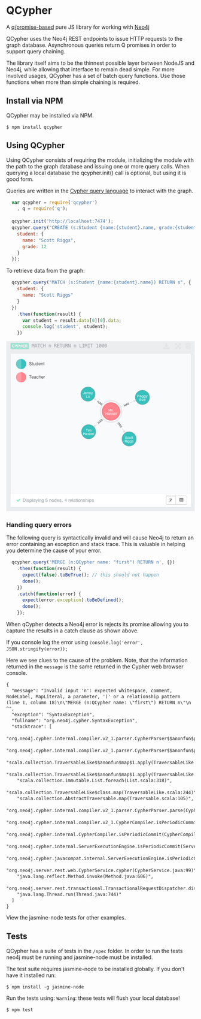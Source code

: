 # QCypher

A [q/promise-based](http://documentup.com/kriskowal/q) pure JS library for working with [Neo4j](http://www.neo4j.org)

QCypher uses the Neo4j REST endpoints to issue HTTP requests to the graph database.  Asynchronous queries return Q promises in order to support query chaining.

The library itself aims to be the thinnest possible layer between NodeJS and Neo4j, while allowing that interface to remain dead simple. For more involved usages, QCypher has a set of batch query functions.  Use those functions when more than simple chaining is required.
  
## Install via NPM
QCypher may be installed via NPM.

    $ npm install qcypher

## Using QCypher

Using QCypher consists of requiring the module, initializing the module with the path to the graph database and issuing one or more query calls.
When querying a local database the qcypher.init() call is optional, but using it is good form.

Queries are written in the [Cypher query language](http://www.neo4j.org/learn/cypher) to interact with the graph.

```javascript
  var qcypher = require('qcypher')
    , q = require('q');

  qcypher.init('http://localhost:7474');
  qcypher.query("CREATE (s:Student {name:{student}.name, grade:{student}.grade}) RETURN s", {
    student: {
      name: "Scott Riggs",
      grade: 12
    }
  });
```

To retrieve data from the graph:

```javascript
  qcypher.query("MATCH (s:Student {name:{student}.name}) RETURN s", {
    student: {
      name: "Scott Riggs"
    }
  })
    .then(function(result) {
      var student = result.data[0][0].data;
      console.log('student', student);
    })
```

![image](./images/student_graph_db.png)

### Handling query errors
The following query is syntactically invalid and will cause Neo4j to return an error containing an exception and stack trace. This is valuable in helping you determine the cause of your error.

```javascript
  qcypher.query('MERGE (n:QCypher name: "first") RETURN n', {})
    .then(function(result) {
      expect(false).toBeTrue(); // this should not happen
      done();
    })
    .catch(function(error) {
      expect(error.exception).toBeDefined();
      done();
    });
```

When qCypher detects a Neo4j error is rejects its promise allowing you to capture the results in a catch clause as shown above.

If you console log the error using `console.log('error', JSON.stringify(error));`  

Here we see clues to the cause of the problem. Note, that the information returned in the `message` is the same returned in the Cypher web browser console.

```
{
  "message": "Invalid input 'n': expected whitespace, comment, NodeLabel, MapLiteral, a parameter, ')' or a relationship pattern (line 1, column 18)\n\"MERGE (n:QCypher name: \"first\") RETURN n\"\n                  ^",
  "exception": "SyntaxException",
  "fullname": "org.neo4j.cypher.SyntaxException",
  "stacktrace": [
    "org.neo4j.cypher.internal.compiler.v2_1.parser.CypherParser$$anonfun$parse$1.apply(CypherParser.scala:58)",
    "org.neo4j.cypher.internal.compiler.v2_1.parser.CypherParser$$anonfun$parse$1.apply(CypherParser.scala:48)",
    "scala.collection.TraversableLike$$anonfun$map$1.apply(TraversableLike.scala:244)",
    "scala.collection.TraversableLike$$anonfun$map$1.apply(TraversableLike.scala:244)",
    "scala.collection.immutable.List.foreach(List.scala:318)",
    "scala.collection.TraversableLike$class.map(TraversableLike.scala:244)",
    "scala.collection.AbstractTraversable.map(Traversable.scala:105)",
    "org.neo4j.cypher.internal.compiler.v2_1.parser.CypherParser.parse(CypherParser.scala:47)",
    "org.neo4j.cypher.internal.compiler.v2_1.CypherCompiler.isPeriodicCommit(CypherCompiler.scala:133)",
    "org.neo4j.cypher.internal.CypherCompiler.isPeriodicCommit(CypherCompiler.scala:91)",
    "org.neo4j.cypher.internal.ServerExecutionEngine.isPeriodicCommit(ServerExecutionEngine.scala:34)",
    "org.neo4j.cypher.javacompat.internal.ServerExecutionEngine.isPeriodicCommitQuery(ServerExecutionEngine.java:56)",
    "org.neo4j.server.rest.web.CypherService.cypher(CypherService.java:99)",
    "java.lang.reflect.Method.invoke(Method.java:606)",
    "org.neo4j.server.rest.transactional.TransactionalRequestDispatcher.dispatch(TransactionalRequestDispatcher.java:139)",
    "java.lang.Thread.run(Thread.java:744)"
  ]
}
```

View the jasmine-node tests for other examples.

## Tests
QCypher has a suite of tests in the `/spec` folder. In order to run the tests neo4j must be running and jasmine-node must be installed.

The test suite requires jasmine-node to be installed globally. If you don't have it installed run:

    $ npm install -g jasmine-node
    
Run the tests using:
`Warning`: these tests will flush your local database!

    $ npm test

